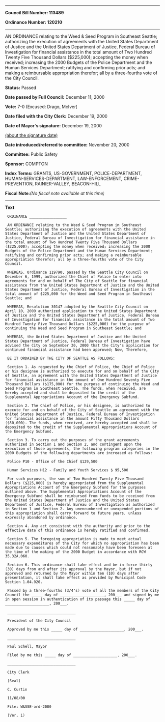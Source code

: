 

********

**Council Bill Number: 113489**
   
**Ordinance Number: 120210**
********

 AN ORDINANCE relating to the Weed & Seed Program in Southeast Seattle; authorizing the execution of agreements with the United States Department of Justice and the United States Department of Justice, Federal Bureau of Investigation for financial assistance in the total amount of Two Hundred Twenty Five Thousand Dollars ($225,000); accepting the money when received; increasing the 2000 Budgets of the Police Department and the Human Services Department; ratifying and confirming prior acts; and making a reimbursable appropriation therefor; all by a three-fourths vote of the City Council.

**Status:** Passed
   
**Date passed by Full Council:** December 11, 2000
   
**Vote:** 7-0 (Excused: Drago, McIver)
   
**Date filed with the City Clerk:** December 19, 2000
   
**Date of Mayor's signature:** December 19, 2000
   
[(about the signature date)](/~public/approvaldate.htm)
   
   
   
**Date introduced/referred to committee:** November 20, 2000
   
**Committee:** Public Safety
   
**Sponsor:** COMPTON
   
   
**Index Terms:** GRANTS, US-GOVERNMENT, POLICE-DEPARTMENT, HUMAN-SERVICES-DEPARTMENT, LAW-ENFORCEMENT, CRIME-PREVENTION, RAINIER-VALLEY, BEACON-HILL

**Fiscal Note:**_(No fiscal note available at this time)_

********

**Text**
   
```
 ORDINANCE _________________

 AN ORDINANCE relating to the Weed & Seed Program in Southeast Seattle; authorizing the execution of agreements with the United States Department of Justice and the United States Department of Justice, Federal Bureau of Investigation for financial assistance in the total amount of Two Hundred Twenty Five Thousand Dollars ($225,000); accepting the money when received; increasing the 2000 Budgets of the Police Department and the Human Services Department; ratifying and confirming prior acts; and making a reimbursable appropriation therefor; all by a three-fourths vote of the City Council.

 WHEREAS, Ordinance 119790, passed by the Seattle City Council on December 6, 1999, authorized the Chief of Police to enter into agreements for and on behalf of The City of Seattle for financial assistance from the United States Department of Justice and the United States Department of Justice, Federal Bureau of Investigation in the total amount of $225,000 for the Weed and Seed Program in Southeast Seattle; and

 WHEREAS, Resolution 30147 adopted by the Seattle City Council on April 10, 2000 authorized application to the United States Department of Justice and the United States Department of Justice, Federal Bureau of Investigation for financial assistance in the total amount of Two Hundred Twenty Five Thousand Dollars ($225,000) for the purpose of continuing the Weed and Seed Program in Southeast Seattle; and

 WHEREAS, the United States Department of Justice and the United States Department of Justice, Federal Bureau of Investigation have advised the City on September 30, 2000 that the City's application for continued financial assistance had been approved; Now, Therefore,

 BE IT ORDAINED BY THE CITY OF SEATTLE AS FOLLOWS:

 Section 1. As requested by the Chief of Police, the Chief of Police or his designee is authorized to execute for and on behalf of the City of Seattle, an agreement with the United States Department of Justice for financial assistance in the amount of One Hundred Seventy Five Thousand Dollars ($175,000) for the purpose of continuing the Weed and Seed Program in Southeast Seattle. The funds, when received, are hereby accepted and shall be deposited to the credit of the Supplemental Appropriations Account of the Emergency Subfund.

 Section 2. The Chief of Police, or his designee, is authorized to execute for and on behalf of the City of Seattle an agreement with the United States Department of Justice, Federal Bureau of Investigation for financial assistance in the amount Fifty Thousand Dollars ($50,000). The funds, when received, are hereby accepted and shall be deposited to the credit of the Supplemental Appropriations Account of the Emergency Subfund.

 Section 3. To carry out the purposes of the grant agreements authorized in Section 1 and Section 2, and contingent upon the execution of those agreements, the following program categories in the 2000 Budgets of the following departments are increased as follows:

 Police P10 - Office of the Chief $129,500

 Human Services H12 - Family and Youth Services $ 95,500

 For such purposes, the sum of Two Hundred Twenty Five Thousand Dollars ($225,000) is hereby appropriated from the Supplemental Appropriations Account of the Emergency Subfund for the purposes outlined above. The Supplemental Appropriations Account of the Emergency Subfund shall be reimbursed from funds to be received from the United States Department of Justice and the United States Department of Justice, Federal Bureau of Investigation as authorized in Section 1 and Section 2. Any unencumbered or unexpended portions of this appropriation shall carry forward to future years, unless expressly abandoned by ordinance.

 Section 4. Any act consistent with the authority and prior to the effective date of this ordinance is hereby ratified and confirmed.

 Section 5. The foregoing appropriation is made to meet actual necessary expenditures of the City for which no appropriation has been made due to causes which could not reasonably have been foreseen at the time of the making of the 2000 Budget in accordance with RCW 35.32A.060.

 Section 6. This ordinance shall take effect and be in force thirty (30) days from and after its approval by the Mayor, but if not approved and returned by the Mayor within ten (10) days after presentation, it shall take effect as provided by Municipal Code Section 1.04.020.

 Passed by a three-fourths (3/4's) vote of all the members of the City Council the _____ day of ____________________, 200___ and signed by me in open session in authentication of its passage this _____ day of ____________________, 200___.

 _______________________________

 President of the City Council

 Approved by me this _____ day of ____________________, 200___.

 _______________________________

 Paul Schell, Mayor

 Filed by me this _____ day of ____________________, 200___.

 _______________________________

 City Clerk

 (Seal)

 C. Curtin

 11/08/00

 File: W&SSE-ord-2000

 (Ver. 1)

```
